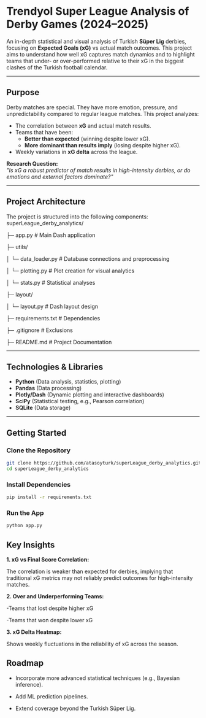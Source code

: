 # Trendyol Super League Analysis of Derby Games (2024–2025)

An in-depth statistical and visual analysis of Turkish **Süper Lig** derbies, focusing on **Expected Goals (xG)** vs actual match outcomes. This project aims to understand how well xG captures match dynamics and to highlight teams that under- or over-performed relative to their xG in the biggest clashes of the Turkish football calendar.

---

##  Purpose
Derby matches are special. They have more emotion, pressure, and unpredictability compared to regular league matches. This project analyzes:
- The correlation between **xG** and actual match results.
- Teams that have been:
    - **Better than expected** (winning despite lower xG).
    - **More dominant than results imply** (losing despite higher xG).
- Weekly variations in **xG delta** across the league.

**Research Question:**  
_"Is xG a robust predictor of match results in high-intensity derbies, or do emotions and external factors dominate?"_

---

##  Project Architecture
The project is structured into the following components:
superLeague_derby_analytics/

├─ app.py  # Main Dash application

├─ utils/

│ └─ data_loader.py # Database connections and preprocessing

│ └─ plotting.py # Plot creation for visual analytics

│ └─ stats.py # Statistical analyses

├─ layout/

│ └─ layout.py # Dash layout design

├─ requirements.txt # Dependencies

├─ .gitignore # Exclusions

├─ README.md # Project Documentation

---


##  Technologies & Libraries
-  **Python** (Data analysis, statistics, plotting)
-  **Pandas** (Data processing)
-  **Plotly/Dash** (Dynamic plotting and interactive dashboards)
-  **SciPy** (Statistical testing, e.g., Pearson correlation)
-  **SQLite** (Data storage)

---

##  Getting Started

###  Clone the Repository
```bash
git clone https://github.com/atasoyturk/superLeague_derby_analytics.git
cd superLeague_derby_analytics
```


### Install Dependencies
```bash
pip install -r requirements.txt
```


### Run the App
```bash
python app.py
```

## Key Insights
**1. xG vs Final Score Correlation:**

The correlation is weaker than expected for derbies, implying that traditional xG metrics may not reliably predict outcomes for high-intensity matches.

**2. Over and Underperforming Teams:**

-Teams that lost despite higher xG

-Teams that won despite lower xG

**3. xG Delta Heatmap:**

Shows weekly fluctuations in the reliability of xG across the season.

## Roadmap

-  Incorporate more advanced statistical techniques (e.g., Bayesian inference).

-  Add ML prediction pipelines.

-  Extend coverage beyond the Turkish Süper Lig.





